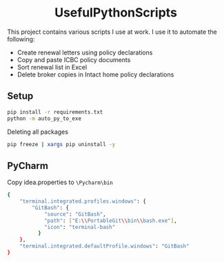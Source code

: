 <h1 align="center">UsefulPythonScripts</h1>

This project contains various scripts I use at work.  I use it to automate the following:
- Create renewal letters using policy declarations
- Copy and paste ICBC policy documents
- Sort renewal list in Excel
- Delete broker copies in Intact home policy declarations

## Setup

```bash
pip install -r requirements.txt
python -m auto_py_to_exe
```

Deleting all packages

```bash
pip freeze | xargs pip uninstall -y
```

## PyCharm
Copy idea.properties to `\Pycharm\bin`

```bash
{
    "terminal.integrated.profiles.windows": {
        "GitBash": {
            "source": "GitBash",
            "path": ["E:\\PortableGit\\bin\\bash.exe"],
            "icon": "terminal-bash"
          }
    },
    "terminal.integrated.defaultProfile.windows": "GitBash"
}

```